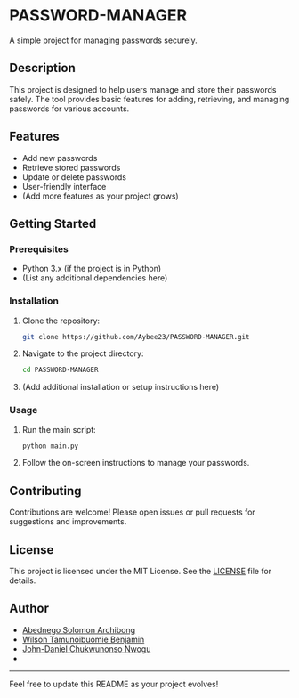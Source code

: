# PASSWORD-MANAGER

A simple project for managing passwords securely.

## Description

This project is designed to help users manage and store their passwords safely. The tool provides basic features for adding, retrieving, and managing passwords for various accounts.

## Features

- Add new passwords
- Retrieve stored passwords
- Update or delete passwords
- User-friendly interface
- (Add more features as your project grows)

## Getting Started

### Prerequisites

- Python 3.x (if the project is in Python)
- (List any additional dependencies here)

### Installation

1. Clone the repository:
    ```bash
    git clone https://github.com/Aybee23/PASSWORD-MANAGER.git
    ```
2. Navigate to the project directory:
    ```bash
    cd PASSWORD-MANAGER
    ```
3. (Add additional installation or setup instructions here)

### Usage

1. Run the main script:
    ```bash
    python main.py
    ```
2. Follow the on-screen instructions to manage your passwords.

## Contributing

Contributions are welcome! Please open issues or pull requests for suggestions and improvements.

## License

This project is licensed under the MIT License. See the [LICENSE](LICENSE) file for details.

## Author

- [Abednego Solomon Archibong](https://github.com/Aybee23)
- [Wilson Tamunoibuomie Benjamin](https://github.com/ifw-fin3sse)
- [John-Daniel Chukwunonso Nwogu](https://github.com/John1-creator123)
-

---
Feel free to update this README as your project evolves!
